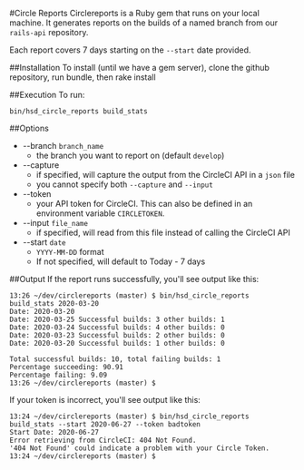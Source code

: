 #Circle Reports
Circlereports is a Ruby gem that runs on your local machine. It generates reports on the builds of a named branch from our `rails-api` repository.

Each report covers 7 days starting on the `--start` date provided.

##Installation
To install (until we have a gem server), clone the github repository, run bundle, then rake install

##Execution
To run:
```
bin/hsd_circle_reports build_stats
```
##Options

  - --branch `branch_name`
    * the branch you want to report on (default `develop`)
  - --capture
    * if specified, will capture the output from the CircleCI API in a `json` file
    * you cannot specify both `--capture` and `--input`
  - --token
    * your API token for CircleCI. This can also be defined in an environment variable `CIRCLETOKEN`.
  - --input `file_name`
    * if specified, will read from this file instead of calling the CircleCI API
  - --start `date`
    * `YYYY-MM-DD` format
    * If not specified, will default to Today - 7 days

##Output
If the report runs successfully, you'll see output like this:
```text
13:26 ~/dev/circlereports (master) $ bin/hsd_circle_reports build_stats 2020-03-20
Date: 2020-03-20
Date: 2020-03-25 Successful builds: 3 other builds: 1
Date: 2020-03-24 Successful builds: 4 other builds: 0
Date: 2020-03-23 Successful builds: 2 other builds: 0
Date: 2020-03-20 Successful builds: 1 other builds: 0

Total successful builds: 10, total failing builds: 1
Percentage succeeding: 90.91
Percentage failing: 9.09
13:26 ~/dev/circlereports (master) $
```

If your token is incorrect, you'll see output like this:
```text
13:24 ~/dev/circlereports (master) $ bin/hsd_circle_reports build_stats --start 2020-06-27 --token badtoken
Start Date: 2020-06-27
Error retrieving from CircleCI: 404 Not Found.
'404 Not Found' could indicate a problem with your Circle Token.
13:24 ~/dev/circlereports (master) $
```
